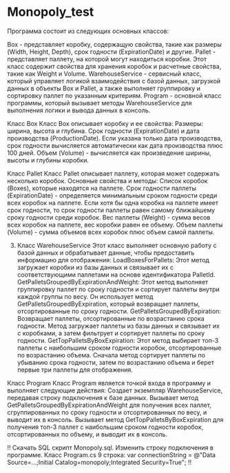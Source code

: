 # Monopoly_test
Программа состоит из следующих основных классов:

Box - представляет коробку, содержащую свойства, такие как размеры (Width, Height, Depth), срок годности (ExpirationDate) и другие.
Pallet - представляет паллету, на которой могут находиться коробки. Этот класс содержит свойства для хранения коробок и расчетные свойства, такие как Weight и Volume.
WarehouseService - сервисный класс, который управляет логикой взаимодействия с базой данных, загрузкой данных в объекты Box и Pallet, а также выполняет группировку и сортировку паллет по указанным критериям.
Program - основной класс программы, который вызывает методы WarehouseService для выполнения логики и вывода данных в консоль.

Класс Box
Класс Box описывает коробку и ее свойства:
Размеры: ширина, высота и глубина.
Срок годности (ExpirationDate) и дата производства (ProductionDate). Если указана только дата производства, срок годности вычисляется автоматически как дата производства плюс 100 дней.
Объем (Volume) - вычисляется как произведение ширины, высоты и глубины коробки.

Класс Pallet
Класс Pallet описывает паллету, которая может содержать несколько коробок. Основные свойства и методы:
Список коробок (Boxes), которые находятся на паллете.
Срок годности паллеты (ExpirationDate) - определяется минимальным сроком годности среди всех коробок на паллете. Если хотя бы одна коробка на паллете имеет срок годности, то срок годности паллеты равен самому ближайшему сроку годности среди коробок.
Вес паллеты (Weight) - сумма весов всех коробок на паллете, вес коробки равен ее объему.
Объем паллеты (Volume) - сумма объемов всех коробок плюс объем самой паллеты.

3. Класс WarehouseService
Этот класс выполняет основную работу с базой данных и обрабатывает данные, чтобы предоставить информацию для отображения:
LoadBoxesForPallets: Этот метод загружает коробки из базы данных и связывает их с соответствующими паллетами на основе идентификатора PalletId. 
GetPalletsGroupedByExpirationAndWeight: Этот метод выполняет группировку паллет по сроку годности и сортирует паллеты внутри каждой группы по весу. Он использует метод GetPalletsGroupedByExpiration, который возвращает паллеты, отсортированные по сроку годности.
GetPalletsGroupedByExpiration: Возвращает паллеты, отсортированные по возрастанию срока годности. Метод загружает паллеты из базы данных и связывает их с коробками, а затем фильтрует и сортирует паллеты по сроку годности.
GetTopPalletsByBoxExpiration: Этот метод выбирает топ-3 паллеты с наибольшим сроком годности коробок, отсортированные по возрастанию объема. Сначала метод сортирует паллеты по убыванию срока годности, затем по возрастанию объема и берет первые три паллеты для отображения.

Класс Program
Класс Program является точкой входа в программу и выполняет следующие действия:
Создает экземпляр WarehouseService, передавая строку подключения к базе данных.
Вызывает метод GetPalletsGroupedByExpirationAndWeight для получения всех паллет, сгруппированных по сроку годности и отсортированных по весу, и выводит их в консоль.
Вызывает метод GetTopPalletsByBoxExpiration для получения топ-3 паллет с наибольшим сроком годности коробок, отсортированных по объему, и выводит их в консоль.

!!
Скачать SQL скрипт Monopoly.sql.
Изменить строку подключения в программе. 
Класс Program.cs 9 строка: var connectionString = @"Data Source=...;Initial Catalog=monopoly;Integrated Security=True";
!!
